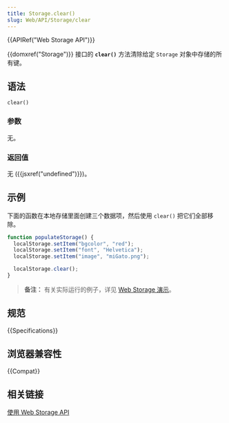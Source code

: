 ```yaml
---
title: Storage.clear()
slug: Web/API/Storage/clear
---
```


{{APIRef("Web Storage API")}}

{{domxref("Storage")}} 接口的 **`clear()`** 方法清除给定 `Storage` 对象中存储的所有键。

## 语法

```js-nolint
clear()
```

### 参数

无。

### 返回值

无 ({{jsxref("undefined")}})。

## 示例

下面的函数在本地存储里面创建三个数据项，然后使用 `clear()` 把它们全部移除。

```js
function populateStorage() {
  localStorage.setItem("bgcolor", "red");
  localStorage.setItem("font", "Helvetica");
  localStorage.setItem("image", "miGato.png");

  localStorage.clear();
}
```

> **备注：** 有关实际运行的例子，详见 [Web Storage 演示](https://mdn.github.io/dom-examples/web-storage/)。

## 规范

{{Specifications}}

## 浏览器兼容性

{{Compat}}

## 相关链接

[使用 Web Storage API](/zh-CN/docs/Web/API/Web_Storage_API/Using_the_Web_Storage_API)

